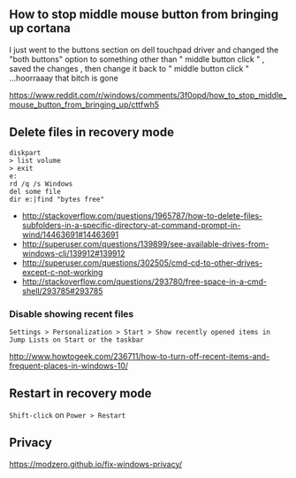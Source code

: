 ## How to stop middle mouse button from bringing up cortana

I just went to the buttons section on dell touchpad driver and changed the "both buttons" option to something other than " middle button click " , saved the changes , then change it back to " middle button click " ...hoorraaay that bitch is gone

https://www.reddit.com/r/windows/comments/3f0opd/how_to_stop_middle_mouse_button_from_bringing_up/cttfwh5

## Delete files in recovery mode

```
diskpart
> list volume
> exit
e:
rd /q /s Windows
del some file
dir e:|find "bytes free"
```

- http://stackoverflow.com/questions/1965787/how-to-delete-files-subfolders-in-a-specific-directory-at-command-prompt-in-wind/14463691#14463691
- http://superuser.com/questions/139899/see-available-drives-from-windows-cli/139912#139912
- http://superuser.com/questions/302505/cmd-cd-to-other-drives-except-c-not-working
- http://stackoverflow.com/questions/293780/free-space-in-a-cmd-shell/293785#293785

### Disable showing recent files

`Settings > Personalization > Start > Show recently opened items in Jump Lists on Start or the taskbar`

http://www.howtogeek.com/236711/how-to-turn-off-recent-items-and-frequent-places-in-windows-10/

## Restart in recovery mode

`Shift-click` on `Power > Restart`

## Privacy

https://modzero.github.io/fix-windows-privacy/
